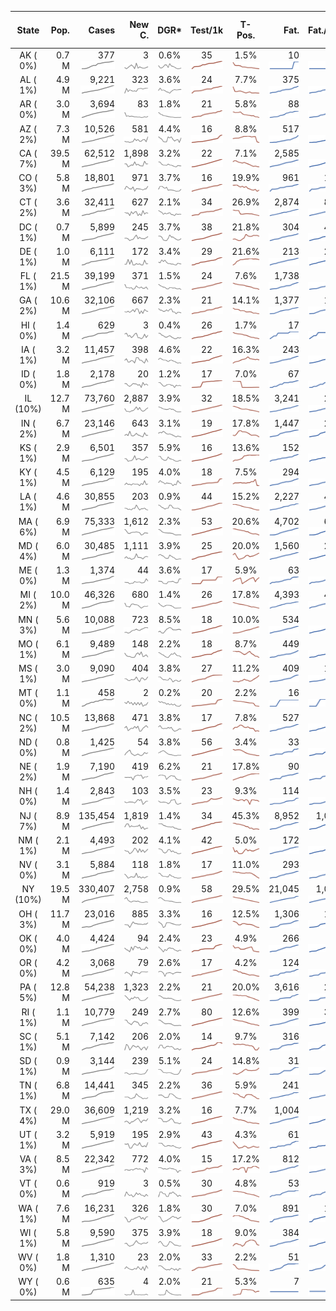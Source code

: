 
<!-- Building Table Time:  2020-05-09T19:17:43.462956 -->


| State | Pop. | Cases | New C. | DGR* | Test/1k | T-Pos. | Fat. | Fat./1M  | CFR* |  GF* | GF-14day | Dbl.Days | CDD | As-Of Date | 
| :---: | ---: | ---: | ---: | :---: | :---: | :---: | ---: | ---:  | :---: |  :---: | :---: | :---: | ---: | :---: | 
| AK ( 0%)  | 0.7 M  | 377 <br><img src="/assets/images/covid/sparklines/AK_img_positive_20200509_1589066263.png"> | 3 <br><img src="/assets/images/covid/sparklines/AK_img_positiveIncrease_20200509_1589066263.png"> | 0.6% <br><img src="/assets/images/covid/sparklines/AK_img_dgr_4_20200509_1589066263.png"> | 35 <br><img src="/assets/images/covid/sparklines/AK_img_total_test_per_1k_20200509_1589066264.png"> | 1.5% <br><img src="/assets/images/covid/sparklines/AK_img_test_positivity_20200509_1589066264.png"> | 10 <br><img src="/assets/images/covid/sparklines/AK_img_death_20200509_1589066264.png"> | 14 <br><img src="/assets/images/covid/sparklines/AK_img_death_20200509_1589066264.png">  | 2.6% <br><img src="/assets/images/covid/sparklines/AK_img_cfr_4_20200509_1589066265.png"> |  1.4 <br><img src="/assets/images/covid/sparklines/AK_img_gfac_4_20200509_1589066264.png"> | 14.1 <br><img src="/assets/images/covid/sparklines/AK_img_gfac_14sum_20200509_1589066264.png"> | 113 <br><img src="/assets/images/covid/sparklines/AK_img_doubling_days_20200509_1589066265.png"> | 7   | 08-May | 
| AL ( 1%)  | 4.9 M  | 9,221 <br><img src="/assets/images/covid/sparklines/AL_img_positive_20200509_1589066265.png"> | 323 <br><img src="/assets/images/covid/sparklines/AL_img_positiveIncrease_20200509_1589066265.png"> | 3.6% <br><img src="/assets/images/covid/sparklines/AL_img_dgr_4_20200509_1589066266.png"> | 24 <br><img src="/assets/images/covid/sparklines/AL_img_total_test_per_1k_20200509_1589066266.png"> | 7.7% <br><img src="/assets/images/covid/sparklines/AL_img_test_positivity_20200509_1589066266.png"> | 375 <br><img src="/assets/images/covid/sparklines/AL_img_death_20200509_1589066266.png"> | 76 <br><img src="/assets/images/covid/sparklines/AL_img_death_20200509_1589066266.png">  | 4.0% <br><img src="/assets/images/covid/sparklines/AL_img_cfr_4_20200509_1589066267.png"> |  1.1 <br><img src="/assets/images/covid/sparklines/AL_img_gfac_4_20200509_1589066266.png"> | 19.1 <br><img src="/assets/images/covid/sparklines/AL_img_gfac_14sum_20200509_1589066267.png"> | 19 <br><img src="/assets/images/covid/sparklines/AL_img_doubling_days_20200509_1589066267.png"> | 0   | 08-May | 
| AR ( 0%)  | 3.0 M  | 3,694 <br><img src="/assets/images/covid/sparklines/AR_img_positive_20200509_1589066267.png"> | 83 <br><img src="/assets/images/covid/sparklines/AR_img_positiveIncrease_20200509_1589066268.png"> | 1.8% <br><img src="/assets/images/covid/sparklines/AR_img_dgr_4_20200509_1589066268.png"> | 21 <br><img src="/assets/images/covid/sparklines/AR_img_total_test_per_1k_20200509_1589066268.png"> | 5.8% <br><img src="/assets/images/covid/sparklines/AR_img_test_positivity_20200509_1589066268.png"> | 88 <br><img src="/assets/images/covid/sparklines/AR_img_death_20200509_1589066268.png"> | 29 <br><img src="/assets/images/covid/sparklines/AR_img_death_20200509_1589066268.png">  | 2.4% <br><img src="/assets/images/covid/sparklines/AR_img_cfr_4_20200509_1589066269.png"> |  1.4 <br><img src="/assets/images/covid/sparklines/AR_img_gfac_4_20200509_1589066268.png"> | 15.2 <br><img src="/assets/images/covid/sparklines/AR_img_gfac_14sum_20200509_1589066269.png"> | 39 <br><img src="/assets/images/covid/sparklines/AR_img_doubling_days_20200509_1589066269.png"> | 0   | 08-May | 
| AZ ( 2%)  | 7.3 M  | 10,526 <br><img src="/assets/images/covid/sparklines/AZ_img_positive_20200509_1589066270.png"> | 581 <br><img src="/assets/images/covid/sparklines/AZ_img_positiveIncrease_20200509_1589066270.png"> | 4.4% <br><img src="/assets/images/covid/sparklines/AZ_img_dgr_4_20200509_1589066270.png"> | 16 <br><img src="/assets/images/covid/sparklines/AZ_img_total_test_per_1k_20200509_1589066270.png"> | 8.8% <br><img src="/assets/images/covid/sparklines/AZ_img_test_positivity_20200509_1589066270.png"> | 517 <br><img src="/assets/images/covid/sparklines/AZ_img_death_20200509_1589066270.png"> | 71 <br><img src="/assets/images/covid/sparklines/AZ_img_death_20200509_1589066270.png">  | 4.6% <br><img src="/assets/images/covid/sparklines/AZ_img_cfr_4_20200509_1589066272.png"> |  1.5 <br><img src="/assets/images/covid/sparklines/AZ_img_gfac_4_20200509_1589066271.png"> | 15.3 <br><img src="/assets/images/covid/sparklines/AZ_img_gfac_14sum_20200509_1589066271.png"> | 16 <br><img src="/assets/images/covid/sparklines/AZ_img_doubling_days_20200509_1589066271.png"> | 0   | 08-May | 
| CA ( 7%)  | 39.5 M  | 62,512 <br><img src="/assets/images/covid/sparklines/CA_img_positive_20200509_1589066272.png"> | 1,898 <br><img src="/assets/images/covid/sparklines/CA_img_positiveIncrease_20200509_1589066272.png"> | 3.2% <br><img src="/assets/images/covid/sparklines/CA_img_dgr_4_20200509_1589066272.png"> | 22 <br><img src="/assets/images/covid/sparklines/CA_img_total_test_per_1k_20200509_1589066272.png"> | 7.1% <br><img src="/assets/images/covid/sparklines/CA_img_test_positivity_20200509_1589066273.png"> | 2,585 <br><img src="/assets/images/covid/sparklines/CA_img_death_20200509_1589066273.png"> | 65 <br><img src="/assets/images/covid/sparklines/CA_img_death_20200509_1589066273.png">  | 4.1% <br><img src="/assets/images/covid/sparklines/CA_img_cfr_4_20200509_1589066274.png"> |  1.1 <br><img src="/assets/images/covid/sparklines/CA_img_gfac_4_20200509_1589066273.png"> | 15.0 <br><img src="/assets/images/covid/sparklines/CA_img_gfac_14sum_20200509_1589066273.png"> | 21 <br><img src="/assets/images/covid/sparklines/CA_img_doubling_days_20200509_1589066273.png"> | 0   | 08-May | 
| CO ( 3%)  | 5.8 M  | 18,801 <br><img src="/assets/images/covid/sparklines/CO_img_positive_20200509_1589066274.png"> | 971 <br><img src="/assets/images/covid/sparklines/CO_img_positiveIncrease_20200509_1589066274.png"> | 3.7% <br><img src="/assets/images/covid/sparklines/CO_img_dgr_4_20200509_1589066274.png"> | 16 <br><img src="/assets/images/covid/sparklines/CO_img_total_test_per_1k_20200509_1589066275.png"> | 19.9% <br><img src="/assets/images/covid/sparklines/CO_img_test_positivity_20200509_1589066275.png"> | 961 <br><img src="/assets/images/covid/sparklines/CO_img_death_20200509_1589066275.png"> | 167 <br><img src="/assets/images/covid/sparklines/CO_img_death_20200509_1589066275.png">  | 5.1% <br><img src="/assets/images/covid/sparklines/CO_img_cfr_4_20200509_1589066276.png"> |  1.7 <br><img src="/assets/images/covid/sparklines/CO_img_gfac_4_20200509_1589066275.png"> | 37.1 <br><img src="/assets/images/covid/sparklines/CO_img_gfac_14sum_20200509_1589066275.png"> | 19 <br><img src="/assets/images/covid/sparklines/CO_img_doubling_days_20200509_1589066276.png"> | 0   | 07-May | 
| CT ( 2%)  | 3.6 M  | 32,411 <br><img src="/assets/images/covid/sparklines/CT_img_positive_20200509_1589066276.png"> | 627 <br><img src="/assets/images/covid/sparklines/CT_img_positiveIncrease_20200509_1589066276.png"> | 2.1% <br><img src="/assets/images/covid/sparklines/CT_img_dgr_4_20200509_1589066277.png"> | 34 <br><img src="/assets/images/covid/sparklines/CT_img_total_test_per_1k_20200509_1589066277.png"> | 26.9% <br><img src="/assets/images/covid/sparklines/CT_img_test_positivity_20200509_1589066277.png"> | 2,874 <br><img src="/assets/images/covid/sparklines/CT_img_death_20200509_1589066277.png"> | 806 <br><img src="/assets/images/covid/sparklines/CT_img_death_20200509_1589066277.png">  | 8.7% <br><img src="/assets/images/covid/sparklines/CT_img_cfr_4_20200509_1589066278.png"> |  1.0 <br><img src="/assets/images/covid/sparklines/CT_img_gfac_4_20200509_1589066277.png"> | 11.1 <br><img src="/assets/images/covid/sparklines/CT_img_gfac_14sum_20200509_1589066278.png"> | 33 <br><img src="/assets/images/covid/sparklines/CT_img_doubling_days_20200509_1589066278.png"> | 1   | 08-May | 
| DC ( 1%)  | 0.7 M  | 5,899 <br><img src="/assets/images/covid/sparklines/DC_img_positive_20200509_1589066278.png"> | 245 <br><img src="/assets/images/covid/sparklines/DC_img_positiveIncrease_20200509_1589066279.png"> | 3.7% <br><img src="/assets/images/covid/sparklines/DC_img_dgr_4_20200509_1589066279.png"> | 38 <br><img src="/assets/images/covid/sparklines/DC_img_total_test_per_1k_20200509_1589066279.png"> | 21.8% <br><img src="/assets/images/covid/sparklines/DC_img_test_positivity_20200509_1589066279.png"> | 304 <br><img src="/assets/images/covid/sparklines/DC_img_death_20200509_1589066279.png"> | 431 <br><img src="/assets/images/covid/sparklines/DC_img_death_20200509_1589066279.png">  | 5.1% <br><img src="/assets/images/covid/sparklines/DC_img_cfr_4_20200509_1589066288.png"> |  1.2 <br><img src="/assets/images/covid/sparklines/DC_img_gfac_4_20200509_1589066279.png"> | 15.9 <br><img src="/assets/images/covid/sparklines/DC_img_gfac_14sum_20200509_1589066280.png"> | 19 <br><img src="/assets/images/covid/sparklines/DC_img_doubling_days_20200509_1589066280.png"> | 0   | 07-May | 
| DE ( 1%)  | 1.0 M  | 6,111 <br><img src="/assets/images/covid/sparklines/DE_img_positive_20200509_1589066288.png"> | 172 <br><img src="/assets/images/covid/sparklines/DE_img_positiveIncrease_20200509_1589066288.png"> | 3.4% <br><img src="/assets/images/covid/sparklines/DE_img_dgr_4_20200509_1589066289.png"> | 29 <br><img src="/assets/images/covid/sparklines/DE_img_total_test_per_1k_20200509_1589066289.png"> | 21.6% <br><img src="/assets/images/covid/sparklines/DE_img_test_positivity_20200509_1589066289.png"> | 213 <br><img src="/assets/images/covid/sparklines/DE_img_death_20200509_1589066289.png"> | 219 <br><img src="/assets/images/covid/sparklines/DE_img_death_20200509_1589066289.png">  | 3.4% <br><img src="/assets/images/covid/sparklines/DE_img_cfr_4_20200509_1589066291.png"> |  1.4 <br><img src="/assets/images/covid/sparklines/DE_img_gfac_4_20200509_1589066290.png"> | 20.8 <br><img src="/assets/images/covid/sparklines/DE_img_gfac_14sum_20200509_1589066290.png"> | 20 <br><img src="/assets/images/covid/sparklines/DE_img_doubling_days_20200509_1589066290.png"> | 0   | 07-May | 
| FL ( 1%)  | 21.5 M  | 39,199 <br><img src="/assets/images/covid/sparklines/FL_img_positive_20200509_1589066291.png"> | 371 <br><img src="/assets/images/covid/sparklines/FL_img_positiveIncrease_20200509_1589066291.png"> | 1.5% <br><img src="/assets/images/covid/sparklines/FL_img_dgr_4_20200509_1589066291.png"> | 24 <br><img src="/assets/images/covid/sparklines/FL_img_total_test_per_1k_20200509_1589066291.png"> | 7.6% <br><img src="/assets/images/covid/sparklines/FL_img_test_positivity_20200509_1589066292.png"> | 1,738 <br><img src="/assets/images/covid/sparklines/FL_img_death_20200509_1589066292.png"> | 81 <br><img src="/assets/images/covid/sparklines/FL_img_death_20200509_1589066292.png">  | 4.3% <br><img src="/assets/images/covid/sparklines/FL_img_cfr_4_20200509_1589066293.png"> |  0.9 <br><img src="/assets/images/covid/sparklines/FL_img_gfac_4_20200509_1589066292.png"> | 15.1 <br><img src="/assets/images/covid/sparklines/FL_img_gfac_14sum_20200509_1589066292.png"> | 46 <br><img src="/assets/images/covid/sparklines/FL_img_doubling_days_20200509_1589066293.png"> | 1   | 08-May | 
| GA ( 2%)  | 10.6 M  | 32,106 <br><img src="/assets/images/covid/sparklines/GA_img_positive_20200509_1589066293.png"> | 667 <br><img src="/assets/images/covid/sparklines/GA_img_positiveIncrease_20200509_1589066293.png"> | 2.3% <br><img src="/assets/images/covid/sparklines/GA_img_dgr_4_20200509_1589066293.png"> | 21 <br><img src="/assets/images/covid/sparklines/GA_img_total_test_per_1k_20200509_1589066294.png"> | 14.1% <br><img src="/assets/images/covid/sparklines/GA_img_test_positivity_20200509_1589066294.png"> | 1,377 <br><img src="/assets/images/covid/sparklines/GA_img_death_20200509_1589066294.png"> | 130 <br><img src="/assets/images/covid/sparklines/GA_img_death_20200509_1589066294.png">  | 4.3% <br><img src="/assets/images/covid/sparklines/GA_img_cfr_4_20200509_1589066295.png"> |  1.2 <br><img src="/assets/images/covid/sparklines/GA_img_gfac_4_20200509_1589066294.png"> | 16.5 <br><img src="/assets/images/covid/sparklines/GA_img_gfac_14sum_20200509_1589066295.png"> | 30 <br><img src="/assets/images/covid/sparklines/GA_img_doubling_days_20200509_1589066295.png"> | 2   | 08-May | 
| HI ( 0%)  | 1.4 M  | 629 <br><img src="/assets/images/covid/sparklines/HI_img_positive_20200509_1589066295.png"> | 3 <br><img src="/assets/images/covid/sparklines/HI_img_positiveIncrease_20200509_1589066295.png"> | 0.4% <br><img src="/assets/images/covid/sparklines/HI_img_dgr_4_20200509_1589066296.png"> | 26 <br><img src="/assets/images/covid/sparklines/HI_img_total_test_per_1k_20200509_1589066296.png"> | 1.7% <br><img src="/assets/images/covid/sparklines/HI_img_test_positivity_20200509_1589066296.png"> | 17 <br><img src="/assets/images/covid/sparklines/HI_img_death_20200509_1589066296.png"> | 12 <br><img src="/assets/images/covid/sparklines/HI_img_death_20200509_1589066296.png">  | 2.7% <br><img src="/assets/images/covid/sparklines/HI_img_cfr_4_20200509_1589066297.png"> |  2.1 <br><img src="/assets/images/covid/sparklines/HI_img_gfac_4_20200509_1589066296.png"> | 14.1 <br><img src="/assets/images/covid/sparklines/HI_img_gfac_14sum_20200509_1589066297.png"> | 191 <br><img src="/assets/images/covid/sparklines/HI_img_doubling_days_20200509_1589066297.png"> | 15   | 07-May | 
| IA ( 1%)  | 3.2 M  | 11,457 <br><img src="/assets/images/covid/sparklines/IA_img_positive_20200509_1589066297.png"> | 398 <br><img src="/assets/images/covid/sparklines/IA_img_positiveIncrease_20200509_1589066298.png"> | 4.6% <br><img src="/assets/images/covid/sparklines/IA_img_dgr_4_20200509_1589066298.png"> | 22 <br><img src="/assets/images/covid/sparklines/IA_img_total_test_per_1k_20200509_1589066298.png"> | 16.3% <br><img src="/assets/images/covid/sparklines/IA_img_test_positivity_20200509_1589066298.png"> | 243 <br><img src="/assets/images/covid/sparklines/IA_img_death_20200509_1589066298.png"> | 77 <br><img src="/assets/images/covid/sparklines/IA_img_death_20200509_1589066298.png">  | 2.1% <br><img src="/assets/images/covid/sparklines/IA_img_cfr_4_20200509_1589066299.png"> |  1.1 <br><img src="/assets/images/covid/sparklines/IA_img_gfac_4_20200509_1589066299.png"> | 16.5 <br><img src="/assets/images/covid/sparklines/IA_img_gfac_14sum_20200509_1589066299.png"> | 15 <br><img src="/assets/images/covid/sparklines/IA_img_doubling_days_20200509_1589066299.png"> | 1   | 07-May | 
| ID ( 0%)  | 1.8 M  | 2,178 <br><img src="/assets/images/covid/sparklines/ID_img_positive_20200509_1589066300.png"> | 20 <br><img src="/assets/images/covid/sparklines/ID_img_positiveIncrease_20200509_1589066300.png"> | 1.2% <br><img src="/assets/images/covid/sparklines/ID_img_dgr_4_20200509_1589066300.png"> | 17 <br><img src="/assets/images/covid/sparklines/ID_img_total_test_per_1k_20200509_1589066300.png"> | 7.0% <br><img src="/assets/images/covid/sparklines/ID_img_test_positivity_20200509_1589066300.png"> | 67 <br><img src="/assets/images/covid/sparklines/ID_img_death_20200509_1589066300.png"> | 37 <br><img src="/assets/images/covid/sparklines/ID_img_death_20200509_1589066300.png">  | 3.1% <br><img src="/assets/images/covid/sparklines/ID_img_cfr_4_20200509_1589066302.png"> |  0.8 <br><img src="/assets/images/covid/sparklines/ID_img_gfac_4_20200509_1589066301.png"> | 15.1 <br><img src="/assets/images/covid/sparklines/ID_img_gfac_14sum_20200509_1589066301.png"> | 60 <br><img src="/assets/images/covid/sparklines/ID_img_doubling_days_20200509_1589066301.png"> | 1   | 07-May | 
| IL (10%)  | 12.7 M  | 73,760 <br><img src="/assets/images/covid/sparklines/IL_img_positive_20200509_1589066302.png"> | 2,887 <br><img src="/assets/images/covid/sparklines/IL_img_positiveIncrease_20200509_1589066302.png"> | 3.9% <br><img src="/assets/images/covid/sparklines/IL_img_dgr_4_20200509_1589066302.png"> | 32 <br><img src="/assets/images/covid/sparklines/IL_img_total_test_per_1k_20200509_1589066302.png"> | 18.5% <br><img src="/assets/images/covid/sparklines/IL_img_test_positivity_20200509_1589066302.png"> | 3,241 <br><img src="/assets/images/covid/sparklines/IL_img_death_20200509_1589066303.png"> | 256 <br><img src="/assets/images/covid/sparklines/IL_img_death_20200509_1589066303.png">  | 4.4% <br><img src="/assets/images/covid/sparklines/IL_img_cfr_4_20200509_1589066304.png"> |  1.1 <br><img src="/assets/images/covid/sparklines/IL_img_gfac_4_20200509_1589066303.png"> | 14.5 <br><img src="/assets/images/covid/sparklines/IL_img_gfac_14sum_20200509_1589066303.png"> | 18 <br><img src="/assets/images/covid/sparklines/IL_img_doubling_days_20200509_1589066303.png"> | 0   | 08-May | 
| IN ( 2%)  | 6.7 M  | 23,146 <br><img src="/assets/images/covid/sparklines/IN_img_positive_20200509_1589066304.png"> | 643 <br><img src="/assets/images/covid/sparklines/IN_img_positiveIncrease_20200509_1589066304.png"> | 3.1% <br><img src="/assets/images/covid/sparklines/IN_img_dgr_4_20200509_1589066304.png"> | 19 <br><img src="/assets/images/covid/sparklines/IN_img_total_test_per_1k_20200509_1589066304.png"> | 17.8% <br><img src="/assets/images/covid/sparklines/IN_img_test_positivity_20200509_1589066305.png"> | 1,447 <br><img src="/assets/images/covid/sparklines/IN_img_death_20200509_1589066305.png"> | 215 <br><img src="/assets/images/covid/sparklines/IN_img_death_20200509_1589066305.png">  | 6.3% <br><img src="/assets/images/covid/sparklines/IN_img_cfr_4_20200509_1589066306.png"> |  1.0 <br><img src="/assets/images/covid/sparklines/IN_img_gfac_4_20200509_1589066305.png"> | 14.6 <br><img src="/assets/images/covid/sparklines/IN_img_gfac_14sum_20200509_1589066305.png"> | 23 <br><img src="/assets/images/covid/sparklines/IN_img_doubling_days_20200509_1589066305.png"> | 0   | 08-May | 
| KS ( 1%)  | 2.9 M  | 6,501 <br><img src="/assets/images/covid/sparklines/KS_img_positive_20200509_1589066306.png"> | 357 <br><img src="/assets/images/covid/sparklines/KS_img_positiveIncrease_20200509_1589066306.png"> | 5.9% <br><img src="/assets/images/covid/sparklines/KS_img_dgr_4_20200509_1589066306.png"> | 16 <br><img src="/assets/images/covid/sparklines/KS_img_total_test_per_1k_20200509_1589066307.png"> | 13.6% <br><img src="/assets/images/covid/sparklines/KS_img_test_positivity_20200509_1589066307.png"> | 152 <br><img src="/assets/images/covid/sparklines/KS_img_death_20200509_1589066307.png"> | 52 <br><img src="/assets/images/covid/sparklines/KS_img_death_20200509_1589066307.png">  | 2.4% <br><img src="/assets/images/covid/sparklines/KS_img_cfr_4_20200509_1589066308.png"> |  1.1 <br><img src="/assets/images/covid/sparklines/KS_img_gfac_4_20200509_1589066307.png"> | 16.3 <br><img src="/assets/images/covid/sparklines/KS_img_gfac_14sum_20200509_1589066307.png"> | 12 <br><img src="/assets/images/covid/sparklines/KS_img_doubling_days_20200509_1589066308.png"> | 1   | 08-May | 
| KY ( 1%)  | 4.5 M  | 6,129 <br><img src="/assets/images/covid/sparklines/KY_img_positive_20200509_1589066308.png"> | 195 <br><img src="/assets/images/covid/sparklines/KY_img_positiveIncrease_20200509_1589066308.png"> | 4.0% <br><img src="/assets/images/covid/sparklines/KY_img_dgr_4_20200509_1589066309.png"> | 18 <br><img src="/assets/images/covid/sparklines/KY_img_total_test_per_1k_20200509_1589066309.png"> | 7.5% <br><img src="/assets/images/covid/sparklines/KY_img_test_positivity_20200509_1589066309.png"> | 294 <br><img src="/assets/images/covid/sparklines/KY_img_death_20200509_1589066309.png"> | 66 <br><img src="/assets/images/covid/sparklines/KY_img_death_20200509_1589066309.png">  | 4.8% <br><img src="/assets/images/covid/sparklines/KY_img_cfr_4_20200509_1589066310.png"> |  1.6 <br><img src="/assets/images/covid/sparklines/KY_img_gfac_4_20200509_1589066309.png"> | 18.5 <br><img src="/assets/images/covid/sparklines/KY_img_gfac_14sum_20200509_1589066310.png"> | 17 <br><img src="/assets/images/covid/sparklines/KY_img_doubling_days_20200509_1589066310.png"> | 0   | 07-May | 
| LA ( 1%)  | 4.6 M  | 30,855 <br><img src="/assets/images/covid/sparklines/LA_img_positive_20200509_1589066310.png"> | 203 <br><img src="/assets/images/covid/sparklines/LA_img_positiveIncrease_20200509_1589066311.png"> | 0.9% <br><img src="/assets/images/covid/sparklines/LA_img_dgr_4_20200509_1589066311.png"> | 44 <br><img src="/assets/images/covid/sparklines/LA_img_total_test_per_1k_20200509_1589066311.png"> | 15.2% <br><img src="/assets/images/covid/sparklines/LA_img_test_positivity_20200509_1589066311.png"> | 2,227 <br><img src="/assets/images/covid/sparklines/LA_img_death_20200509_1589066311.png"> | 479 <br><img src="/assets/images/covid/sparklines/LA_img_death_20200509_1589066311.png">  | 7.1% <br><img src="/assets/images/covid/sparklines/LA_img_cfr_4_20200509_1589066312.png"> |  0.9 <br><img src="/assets/images/covid/sparklines/LA_img_gfac_4_20200509_1589066311.png"> | 14.8 <br><img src="/assets/images/covid/sparklines/LA_img_gfac_14sum_20200509_1589066312.png"> | 76 <br><img src="/assets/images/covid/sparklines/LA_img_doubling_days_20200509_1589066312.png"> | 2   | 08-May | 
| MA ( 6%)  | 6.9 M  | 75,333 <br><img src="/assets/images/covid/sparklines/MA_img_positive_20200509_1589066312.png"> | 1,612 <br><img src="/assets/images/covid/sparklines/MA_img_positiveIncrease_20200509_1589066313.png"> | 2.3% <br><img src="/assets/images/covid/sparklines/MA_img_dgr_4_20200509_1589066313.png"> | 53 <br><img src="/assets/images/covid/sparklines/MA_img_total_test_per_1k_20200509_1589066313.png"> | 20.6% <br><img src="/assets/images/covid/sparklines/MA_img_test_positivity_20200509_1589066313.png"> | 4,702 <br><img src="/assets/images/covid/sparklines/MA_img_death_20200509_1589066313.png"> | 677 <br><img src="/assets/images/covid/sparklines/MA_img_death_20200509_1589066313.png">  | 6.1% <br><img src="/assets/images/covid/sparklines/MA_img_cfr_4_20200509_1589066314.png"> |  1.0 <br><img src="/assets/images/covid/sparklines/MA_img_gfac_4_20200509_1589066313.png"> | 14.0 <br><img src="/assets/images/covid/sparklines/MA_img_gfac_14sum_20200509_1589066314.png"> | 31 <br><img src="/assets/images/covid/sparklines/MA_img_doubling_days_20200509_1589066314.png"> | 2   | 08-May | 
| MD ( 4%)  | 6.0 M  | 30,485 <br><img src="/assets/images/covid/sparklines/MD_img_positive_20200509_1589066315.png"> | 1,111 <br><img src="/assets/images/covid/sparklines/MD_img_positiveIncrease_20200509_1589066315.png"> | 3.9% <br><img src="/assets/images/covid/sparklines/MD_img_dgr_4_20200509_1589066315.png"> | 25 <br><img src="/assets/images/covid/sparklines/MD_img_total_test_per_1k_20200509_1589066315.png"> | 20.0% <br><img src="/assets/images/covid/sparklines/MD_img_test_positivity_20200509_1589066315.png"> | 1,560 <br><img src="/assets/images/covid/sparklines/MD_img_death_20200509_1589066315.png"> | 258 <br><img src="/assets/images/covid/sparklines/MD_img_death_20200509_1589066315.png">  | 5.1% <br><img src="/assets/images/covid/sparklines/MD_img_cfr_4_20200509_1589066316.png"> |  1.1 <br><img src="/assets/images/covid/sparklines/MD_img_gfac_4_20200509_1589066316.png"> | 15.1 <br><img src="/assets/images/covid/sparklines/MD_img_gfac_14sum_20200509_1589066316.png"> | 18 <br><img src="/assets/images/covid/sparklines/MD_img_doubling_days_20200509_1589066316.png"> | 1   | 08-May | 
| ME ( 0%)  | 1.3 M  | 1,374 <br><img src="/assets/images/covid/sparklines/ME_img_positive_20200509_1589066317.png"> | 44 <br><img src="/assets/images/covid/sparklines/ME_img_positiveIncrease_20200509_1589066317.png"> | 3.6% <br><img src="/assets/images/covid/sparklines/ME_img_dgr_4_20200509_1589066317.png"> | 17 <br><img src="/assets/images/covid/sparklines/ME_img_total_test_per_1k_20200509_1589066317.png"> | 5.9% <br><img src="/assets/images/covid/sparklines/ME_img_test_positivity_20200509_1589066317.png"> | 63 <br><img src="/assets/images/covid/sparklines/ME_img_death_20200509_1589066318.png"> | 47 <br><img src="/assets/images/covid/sparklines/ME_img_death_20200509_1589066318.png">  | 4.7% <br><img src="/assets/images/covid/sparklines/ME_img_cfr_4_20200509_1589066319.png"> |  1.3 <br><img src="/assets/images/covid/sparklines/ME_img_gfac_4_20200509_1589066318.png"> | 16.8 <br><img src="/assets/images/covid/sparklines/ME_img_gfac_14sum_20200509_1589066318.png"> | 20 <br><img src="/assets/images/covid/sparklines/ME_img_doubling_days_20200509_1589066318.png"> | 1   | 08-May | 
| MI ( 2%)  | 10.0 M  | 46,326 <br><img src="/assets/images/covid/sparklines/MI_img_positive_20200509_1589066319.png"> | 680 <br><img src="/assets/images/covid/sparklines/MI_img_positiveIncrease_20200509_1589066319.png"> | 1.4% <br><img src="/assets/images/covid/sparklines/MI_img_dgr_4_20200509_1589066319.png"> | 26 <br><img src="/assets/images/covid/sparklines/MI_img_total_test_per_1k_20200509_1589066319.png"> | 17.8% <br><img src="/assets/images/covid/sparklines/MI_img_test_positivity_20200509_1589066320.png"> | 4,393 <br><img src="/assets/images/covid/sparklines/MI_img_death_20200509_1589066320.png"> | 440 <br><img src="/assets/images/covid/sparklines/MI_img_death_20200509_1589066320.png">  | 9.4% <br><img src="/assets/images/covid/sparklines/MI_img_cfr_4_20200509_1589066321.png"> |  1.2 <br><img src="/assets/images/covid/sparklines/MI_img_gfac_4_20200509_1589066320.png"> | 15.2 <br><img src="/assets/images/covid/sparklines/MI_img_gfac_14sum_20200509_1589066320.png"> | 50 <br><img src="/assets/images/covid/sparklines/MI_img_doubling_days_20200509_1589066321.png"> | 0   | 08-May | 
| MN ( 3%)  | 5.6 M  | 10,088 <br><img src="/assets/images/covid/sparklines/MN_img_positive_20200509_1589066321.png"> | 723 <br><img src="/assets/images/covid/sparklines/MN_img_positiveIncrease_20200509_1589066321.png"> | 8.5% <br><img src="/assets/images/covid/sparklines/MN_img_dgr_4_20200509_1589066321.png"> | 18 <br><img src="/assets/images/covid/sparklines/MN_img_total_test_per_1k_20200509_1589066322.png"> | 10.0% <br><img src="/assets/images/covid/sparklines/MN_img_test_positivity_20200509_1589066322.png"> | 534 <br><img src="/assets/images/covid/sparklines/MN_img_death_20200509_1589066322.png"> | 95 <br><img src="/assets/images/covid/sparklines/MN_img_death_20200509_1589066322.png">  | 5.5% <br><img src="/assets/images/covid/sparklines/MN_img_cfr_4_20200509_1589066323.png"> |  1.0 <br><img src="/assets/images/covid/sparklines/MN_img_gfac_4_20200509_1589066322.png"> | 15.8 <br><img src="/assets/images/covid/sparklines/MN_img_gfac_14sum_20200509_1589066322.png"> | 8 <br><img src="/assets/images/covid/sparklines/MN_img_doubling_days_20200509_1589066323.png"> | 1   | 07-May | 
| MO ( 1%)  | 6.1 M  | 9,489 <br><img src="/assets/images/covid/sparklines/MO_img_positive_20200509_1589066323.png"> | 148 <br><img src="/assets/images/covid/sparklines/MO_img_positiveIncrease_20200509_1589066323.png"> | 2.2% <br><img src="/assets/images/covid/sparklines/MO_img_dgr_4_20200509_1589066324.png"> | 18 <br><img src="/assets/images/covid/sparklines/MO_img_total_test_per_1k_20200509_1589066324.png"> | 8.7% <br><img src="/assets/images/covid/sparklines/MO_img_test_positivity_20200509_1589066324.png"> | 449 <br><img src="/assets/images/covid/sparklines/MO_img_death_20200509_1589066324.png"> | 73 <br><img src="/assets/images/covid/sparklines/MO_img_death_20200509_1589066324.png">  | 4.5% <br><img src="/assets/images/covid/sparklines/MO_img_cfr_4_20200509_1589066325.png"> |  0.9 <br><img src="/assets/images/covid/sparklines/MO_img_gfac_4_20200509_1589066324.png"> | 14.9 <br><img src="/assets/images/covid/sparklines/MO_img_gfac_14sum_20200509_1589066325.png"> | 32 <br><img src="/assets/images/covid/sparklines/MO_img_doubling_days_20200509_1589066325.png"> | 1   | 08-May | 
| MS ( 1%)  | 3.0 M  | 9,090 <br><img src="/assets/images/covid/sparklines/MS_img_positive_20200509_1589066325.png"> | 404 <br><img src="/assets/images/covid/sparklines/MS_img_positiveIncrease_20200509_1589066326.png"> | 3.8% <br><img src="/assets/images/covid/sparklines/MS_img_dgr_4_20200509_1589066326.png"> | 27 <br><img src="/assets/images/covid/sparklines/MS_img_total_test_per_1k_20200509_1589066326.png"> | 11.2% <br><img src="/assets/images/covid/sparklines/MS_img_test_positivity_20200509_1589066326.png"> | 409 <br><img src="/assets/images/covid/sparklines/MS_img_death_20200509_1589066326.png"> | 137 <br><img src="/assets/images/covid/sparklines/MS_img_death_20200509_1589066326.png">  | 4.4% <br><img src="/assets/images/covid/sparklines/MS_img_cfr_4_20200509_1589066327.png"> |  1.3 <br><img src="/assets/images/covid/sparklines/MS_img_gfac_4_20200509_1589066326.png"> | 15.8 <br><img src="/assets/images/covid/sparklines/MS_img_gfac_14sum_20200509_1589066327.png"> | 18 <br><img src="/assets/images/covid/sparklines/MS_img_doubling_days_20200509_1589066327.png"> | 0   | 07-May | 
| MT ( 0%)  | 1.1 M  | 458 <br><img src="/assets/images/covid/sparklines/MT_img_positive_20200509_1589066328.png"> | 2 <br><img src="/assets/images/covid/sparklines/MT_img_positiveIncrease_20200509_1589066328.png"> | 0.2% <br><img src="/assets/images/covid/sparklines/MT_img_dgr_4_20200509_1589066328.png"> | 20 <br><img src="/assets/images/covid/sparklines/MT_img_total_test_per_1k_20200509_1589066328.png"> | 2.2% <br><img src="/assets/images/covid/sparklines/MT_img_test_positivity_20200509_1589066328.png"> | 16 <br><img src="/assets/images/covid/sparklines/MT_img_death_20200509_1589066328.png"> | 15 <br><img src="/assets/images/covid/sparklines/MT_img_death_20200509_1589066328.png">  | 3.5% <br><img src="/assets/images/covid/sparklines/MT_img_cfr_4_20200509_1589066329.png"> |  -0.1 <br><img src="/assets/images/covid/sparklines/MT_img_gfac_4_20200509_1589066329.png"> | 7.3 <br><img src="/assets/images/covid/sparklines/MT_img_gfac_14sum_20200509_1589066329.png"> | 359 <br><img src="/assets/images/covid/sparklines/MT_img_doubling_days_20200509_1589066329.png"> | 19   | 08-May | 
| NC ( 2%)  | 10.5 M  | 13,868 <br><img src="/assets/images/covid/sparklines/NC_img_positive_20200509_1589066330.png"> | 471 <br><img src="/assets/images/covid/sparklines/NC_img_positiveIncrease_20200509_1589066330.png"> | 3.8% <br><img src="/assets/images/covid/sparklines/NC_img_dgr_4_20200509_1589066330.png"> | 17 <br><img src="/assets/images/covid/sparklines/NC_img_total_test_per_1k_20200509_1589066330.png"> | 7.8% <br><img src="/assets/images/covid/sparklines/NC_img_test_positivity_20200509_1589066330.png"> | 527 <br><img src="/assets/images/covid/sparklines/NC_img_death_20200509_1589066331.png"> | 50 <br><img src="/assets/images/covid/sparklines/NC_img_death_20200509_1589066331.png">  | 3.8% <br><img src="/assets/images/covid/sparklines/NC_img_cfr_4_20200509_1589066332.png"> |  1.1 <br><img src="/assets/images/covid/sparklines/NC_img_gfac_4_20200509_1589066331.png"> | 16.1 <br><img src="/assets/images/covid/sparklines/NC_img_gfac_14sum_20200509_1589066331.png"> | 18 <br><img src="/assets/images/covid/sparklines/NC_img_doubling_days_20200509_1589066331.png"> | 1   | 08-May | 
| ND ( 0%)  | 0.8 M  | 1,425 <br><img src="/assets/images/covid/sparklines/ND_img_positive_20200509_1589066332.png"> | 54 <br><img src="/assets/images/covid/sparklines/ND_img_positiveIncrease_20200509_1589066332.png"> | 3.8% <br><img src="/assets/images/covid/sparklines/ND_img_dgr_4_20200509_1589066332.png"> | 56 <br><img src="/assets/images/covid/sparklines/ND_img_total_test_per_1k_20200509_1589066333.png"> | 3.4% <br><img src="/assets/images/covid/sparklines/ND_img_test_positivity_20200509_1589066333.png"> | 33 <br><img src="/assets/images/covid/sparklines/ND_img_death_20200509_1589066333.png"> | 43 <br><img src="/assets/images/covid/sparklines/ND_img_death_20200509_1589066333.png">  | 2.2% <br><img src="/assets/images/covid/sparklines/ND_img_cfr_4_20200509_1589066334.png"> |  1.1 <br><img src="/assets/images/covid/sparklines/ND_img_gfac_4_20200509_1589066333.png"> | 14.8 <br><img src="/assets/images/covid/sparklines/ND_img_gfac_14sum_20200509_1589066333.png"> | 18 <br><img src="/assets/images/covid/sparklines/ND_img_doubling_days_20200509_1589066334.png"> | 0   | 08-May | 
| NE ( 2%)  | 1.9 M  | 7,190 <br><img src="/assets/images/covid/sparklines/NE_img_positive_20200509_1589066334.png"> | 419 <br><img src="/assets/images/covid/sparklines/NE_img_positiveIncrease_20200509_1589066334.png"> | 6.2% <br><img src="/assets/images/covid/sparklines/NE_img_dgr_4_20200509_1589066335.png"> | 21 <br><img src="/assets/images/covid/sparklines/NE_img_total_test_per_1k_20200509_1589066335.png"> | 17.8% <br><img src="/assets/images/covid/sparklines/NE_img_test_positivity_20200509_1589066335.png"> | 90 <br><img src="/assets/images/covid/sparklines/NE_img_death_20200509_1589066335.png"> | 47 <br><img src="/assets/images/covid/sparklines/NE_img_death_20200509_1589066335.png">  | 1.3% <br><img src="/assets/images/covid/sparklines/NE_img_cfr_4_20200509_1589066336.png"> |  1.4 <br><img src="/assets/images/covid/sparklines/NE_img_gfac_4_20200509_1589066335.png"> | 39.7 <br><img src="/assets/images/covid/sparklines/NE_img_gfac_14sum_20200509_1589066336.png"> | 11 <br><img src="/assets/images/covid/sparklines/NE_img_doubling_days_20200509_1589066336.png"> | 0   | 07-May | 
| NH ( 0%)  | 1.4 M  | 2,843 <br><img src="/assets/images/covid/sparklines/NH_img_positive_20200509_1589066336.png"> | 103 <br><img src="/assets/images/covid/sparklines/NH_img_positiveIncrease_20200509_1589066336.png"> | 3.5% <br><img src="/assets/images/covid/sparklines/NH_img_dgr_4_20200509_1589066337.png"> | 23 <br><img src="/assets/images/covid/sparklines/NH_img_total_test_per_1k_20200509_1589066337.png"> | 9.3% <br><img src="/assets/images/covid/sparklines/NH_img_test_positivity_20200509_1589066337.png"> | 114 <br><img src="/assets/images/covid/sparklines/NH_img_death_20200509_1589066337.png"> | 84 <br><img src="/assets/images/covid/sparklines/NH_img_death_20200509_1589066337.png">  | 3.8% <br><img src="/assets/images/covid/sparklines/NH_img_cfr_4_20200509_1589066338.png"> |  1.3 <br><img src="/assets/images/covid/sparklines/NH_img_gfac_4_20200509_1589066337.png"> | 15.2 <br><img src="/assets/images/covid/sparklines/NH_img_gfac_14sum_20200509_1589066338.png"> | 20 <br><img src="/assets/images/covid/sparklines/NH_img_doubling_days_20200509_1589066338.png"> | 1   | 07-May | 
| NJ ( 7%)  | 8.9 M  | 135,454 <br><img src="/assets/images/covid/sparklines/NJ_img_positive_20200509_1589066339.png"> | 1,819 <br><img src="/assets/images/covid/sparklines/NJ_img_positiveIncrease_20200509_1589066339.png"> | 1.4% <br><img src="/assets/images/covid/sparklines/NJ_img_dgr_4_20200509_1589066339.png"> | 34 <br><img src="/assets/images/covid/sparklines/NJ_img_total_test_per_1k_20200509_1589066339.png"> | 45.3% <br><img src="/assets/images/covid/sparklines/NJ_img_test_positivity_20200509_1589066339.png"> | 8,952 <br><img src="/assets/images/covid/sparklines/NJ_img_death_20200509_1589066339.png"> | 1,008 <br><img src="/assets/images/covid/sparklines/NJ_img_death_20200509_1589066339.png">  | 6.5% <br><img src="/assets/images/covid/sparklines/NJ_img_cfr_4_20200509_1589066341.png"> |  1.1 <br><img src="/assets/images/covid/sparklines/NJ_img_gfac_4_20200509_1589066340.png"> | 14.2 <br><img src="/assets/images/covid/sparklines/NJ_img_gfac_14sum_20200509_1589066340.png"> | 49 <br><img src="/assets/images/covid/sparklines/NJ_img_doubling_days_20200509_1589066340.png"> | 0   | 08-May | 
| NM ( 1%)  | 2.1 M  | 4,493 <br><img src="/assets/images/covid/sparklines/NM_img_positive_20200509_1589066341.png"> | 202 <br><img src="/assets/images/covid/sparklines/NM_img_positiveIncrease_20200509_1589066341.png"> | 4.1% <br><img src="/assets/images/covid/sparklines/NM_img_dgr_4_20200509_1589066341.png"> | 42 <br><img src="/assets/images/covid/sparklines/NM_img_total_test_per_1k_20200509_1589066341.png"> | 5.0% <br><img src="/assets/images/covid/sparklines/NM_img_test_positivity_20200509_1589066341.png"> | 172 <br><img src="/assets/images/covid/sparklines/NM_img_death_20200509_1589066342.png"> | 82 <br><img src="/assets/images/covid/sparklines/NM_img_death_20200509_1589066342.png">  | 3.9% <br><img src="/assets/images/covid/sparklines/NM_img_cfr_4_20200509_1589066343.png"> |  1.2 <br><img src="/assets/images/covid/sparklines/NM_img_gfac_4_20200509_1589066342.png"> | 15.9 <br><img src="/assets/images/covid/sparklines/NM_img_gfac_14sum_20200509_1589066342.png"> | 17 <br><img src="/assets/images/covid/sparklines/NM_img_doubling_days_20200509_1589066342.png"> | 0   | 07-May | 
| NV ( 0%)  | 3.1 M  | 5,884 <br><img src="/assets/images/covid/sparklines/NV_img_positive_20200509_1589066343.png"> | 118 <br><img src="/assets/images/covid/sparklines/NV_img_positiveIncrease_20200509_1589066343.png"> | 1.8% <br><img src="/assets/images/covid/sparklines/NV_img_dgr_4_20200509_1589066343.png"> | 17 <br><img src="/assets/images/covid/sparklines/NV_img_total_test_per_1k_20200509_1589066343.png"> | 11.0% <br><img src="/assets/images/covid/sparklines/NV_img_test_positivity_20200509_1589066344.png"> | 293 <br><img src="/assets/images/covid/sparklines/NV_img_death_20200509_1589066344.png"> | 95 <br><img src="/assets/images/covid/sparklines/NV_img_death_20200509_1589066344.png">  | 4.9% <br><img src="/assets/images/covid/sparklines/NV_img_cfr_4_20200509_1589066345.png"> |  1.2 <br><img src="/assets/images/covid/sparklines/NV_img_gfac_4_20200509_1589066344.png"> | 15.3 <br><img src="/assets/images/covid/sparklines/NV_img_gfac_14sum_20200509_1589066344.png"> | 38 <br><img src="/assets/images/covid/sparklines/NV_img_doubling_days_20200509_1589066345.png"> | 0   | 08-May | 
| NY (10%)  | 19.5 M  | 330,407 <br><img src="/assets/images/covid/sparklines/NY_img_positive_20200509_1589066345.png"> | 2,758 <br><img src="/assets/images/covid/sparklines/NY_img_positiveIncrease_20200509_1589066345.png"> | 0.9% <br><img src="/assets/images/covid/sparklines/NY_img_dgr_4_20200509_1589066346.png"> | 58 <br><img src="/assets/images/covid/sparklines/NY_img_total_test_per_1k_20200509_1589066346.png"> | 29.5% <br><img src="/assets/images/covid/sparklines/NY_img_test_positivity_20200509_1589066346.png"> | 21,045 <br><img src="/assets/images/covid/sparklines/NY_img_death_20200509_1589066346.png"> | 1,082 <br><img src="/assets/images/covid/sparklines/NY_img_death_20200509_1589066346.png">  | 6.3% <br><img src="/assets/images/covid/sparklines/NY_img_cfr_4_20200509_1589066347.png"> |  1.0 <br><img src="/assets/images/covid/sparklines/NY_img_gfac_4_20200509_1589066346.png"> | 13.8 <br><img src="/assets/images/covid/sparklines/NY_img_gfac_14sum_20200509_1589066347.png"> | 74 <br><img src="/assets/images/covid/sparklines/NY_img_doubling_days_20200509_1589066347.png"> | 1   | 08-May | 
| OH ( 3%)  | 11.7 M  | 23,016 <br><img src="/assets/images/covid/sparklines/OH_img_positive_20200509_1589066347.png"> | 885 <br><img src="/assets/images/covid/sparklines/OH_img_positiveIncrease_20200509_1589066348.png"> | 3.3% <br><img src="/assets/images/covid/sparklines/OH_img_dgr_4_20200509_1589066348.png"> | 16 <br><img src="/assets/images/covid/sparklines/OH_img_total_test_per_1k_20200509_1589066348.png"> | 12.5% <br><img src="/assets/images/covid/sparklines/OH_img_test_positivity_20200509_1589066348.png"> | 1,306 <br><img src="/assets/images/covid/sparklines/OH_img_death_20200509_1589066348.png"> | 112 <br><img src="/assets/images/covid/sparklines/OH_img_death_20200509_1589066348.png">  | 5.6% <br><img src="/assets/images/covid/sparklines/OH_img_cfr_4_20200509_1589066349.png"> |  1.2 <br><img src="/assets/images/covid/sparklines/OH_img_gfac_4_20200509_1589066348.png"> | 10.8 <br><img src="/assets/images/covid/sparklines/OH_img_gfac_14sum_20200509_1589066349.png"> | 21 <br><img src="/assets/images/covid/sparklines/OH_img_doubling_days_20200509_1589066349.png"> | 0   | 08-May | 
| OK ( 0%)  | 4.0 M  | 4,424 <br><img src="/assets/images/covid/sparklines/OK_img_positive_20200509_1589066349.png"> | 94 <br><img src="/assets/images/covid/sparklines/OK_img_positiveIncrease_20200509_1589066350.png"> | 2.4% <br><img src="/assets/images/covid/sparklines/OK_img_dgr_4_20200509_1589066350.png"> | 23 <br><img src="/assets/images/covid/sparklines/OK_img_total_test_per_1k_20200509_1589066350.png"> | 4.9% <br><img src="/assets/images/covid/sparklines/OK_img_test_positivity_20200509_1589066350.png"> | 266 <br><img src="/assets/images/covid/sparklines/OK_img_death_20200509_1589066350.png"> | 67 <br><img src="/assets/images/covid/sparklines/OK_img_death_20200509_1589066350.png">  | 6.0% <br><img src="/assets/images/covid/sparklines/OK_img_cfr_4_20200509_1589066351.png"> |  1.1 <br><img src="/assets/images/covid/sparklines/OK_img_gfac_4_20200509_1589066351.png"> | 17.6 <br><img src="/assets/images/covid/sparklines/OK_img_gfac_14sum_20200509_1589066351.png"> | 29 <br><img src="/assets/images/covid/sparklines/OK_img_doubling_days_20200509_1589066351.png"> | 1   | 08-May | 
| OR ( 0%)  | 4.2 M  | 3,068 <br><img src="/assets/images/covid/sparklines/OR_img_positive_20200509_1589066352.png"> | 79 <br><img src="/assets/images/covid/sparklines/OR_img_positiveIncrease_20200509_1589066352.png"> | 2.6% <br><img src="/assets/images/covid/sparklines/OR_img_dgr_4_20200509_1589066352.png"> | 17 <br><img src="/assets/images/covid/sparklines/OR_img_total_test_per_1k_20200509_1589066352.png"> | 4.2% <br><img src="/assets/images/covid/sparklines/OR_img_test_positivity_20200509_1589066352.png"> | 124 <br><img src="/assets/images/covid/sparklines/OR_img_death_20200509_1589066353.png"> | 29 <br><img src="/assets/images/covid/sparklines/OR_img_death_20200509_1589066353.png">  | 4.0% <br><img src="/assets/images/covid/sparklines/OR_img_cfr_4_20200509_1589066354.png"> |  1.0 <br><img src="/assets/images/covid/sparklines/OR_img_gfac_4_20200509_1589066353.png"> | 12.8 <br><img src="/assets/images/covid/sparklines/OR_img_gfac_14sum_20200509_1589066353.png"> | 26 <br><img src="/assets/images/covid/sparklines/OR_img_doubling_days_20200509_1589066353.png"> | 0   | 08-May | 
| PA ( 5%)  | 12.8 M  | 54,238 <br><img src="/assets/images/covid/sparklines/PA_img_positive_20200509_1589066354.png"> | 1,323 <br><img src="/assets/images/covid/sparklines/PA_img_positiveIncrease_20200509_1589066354.png"> | 2.2% <br><img src="/assets/images/covid/sparklines/PA_img_dgr_4_20200509_1589066354.png"> | 21 <br><img src="/assets/images/covid/sparklines/PA_img_total_test_per_1k_20200509_1589066354.png"> | 20.0% <br><img src="/assets/images/covid/sparklines/PA_img_test_positivity_20200509_1589066355.png"> | 3,616 <br><img src="/assets/images/covid/sparklines/PA_img_death_20200509_1589066355.png"> | 282 <br><img src="/assets/images/covid/sparklines/PA_img_death_20200509_1589066355.png">  | 6.2% <br><img src="/assets/images/covid/sparklines/PA_img_cfr_4_20200509_1589066356.png"> |  1.1 <br><img src="/assets/images/covid/sparklines/PA_img_gfac_4_20200509_1589066355.png"> | 14.0 <br><img src="/assets/images/covid/sparklines/PA_img_gfac_14sum_20200509_1589066355.png"> | 32 <br><img src="/assets/images/covid/sparklines/PA_img_doubling_days_20200509_1589066355.png"> | 0   | 08-May | 
| RI ( 1%)  | 1.1 M  | 10,779 <br><img src="/assets/images/covid/sparklines/RI_img_positive_20200509_1589066356.png"> | 249 <br><img src="/assets/images/covid/sparklines/RI_img_positiveIncrease_20200509_1589066356.png"> | 2.7% <br><img src="/assets/images/covid/sparklines/RI_img_dgr_4_20200509_1589066356.png"> | 80 <br><img src="/assets/images/covid/sparklines/RI_img_total_test_per_1k_20200509_1589066356.png"> | 12.6% <br><img src="/assets/images/covid/sparklines/RI_img_test_positivity_20200509_1589066357.png"> | 399 <br><img src="/assets/images/covid/sparklines/RI_img_death_20200509_1589066357.png"> | 377 <br><img src="/assets/images/covid/sparklines/RI_img_death_20200509_1589066357.png">  | 3.6% <br><img src="/assets/images/covid/sparklines/RI_img_cfr_4_20200509_1589066358.png"> |  1.0 <br><img src="/assets/images/covid/sparklines/RI_img_gfac_4_20200509_1589066357.png"> | 14.1 <br><img src="/assets/images/covid/sparklines/RI_img_gfac_14sum_20200509_1589066357.png"> | 26 <br><img src="/assets/images/covid/sparklines/RI_img_doubling_days_20200509_1589066358.png"> | 1   | 08-May | 
| SC ( 1%)  | 5.1 M  | 7,142 <br><img src="/assets/images/covid/sparklines/SC_img_positive_20200509_1589066358.png"> | 206 <br><img src="/assets/images/covid/sparklines/SC_img_positiveIncrease_20200509_1589066358.png"> | 2.0% <br><img src="/assets/images/covid/sparklines/SC_img_dgr_4_20200509_1589066359.png"> | 14 <br><img src="/assets/images/covid/sparklines/SC_img_total_test_per_1k_20200509_1589066359.png"> | 9.7% <br><img src="/assets/images/covid/sparklines/SC_img_test_positivity_20200509_1589066359.png"> | 316 <br><img src="/assets/images/covid/sparklines/SC_img_death_20200509_1589066359.png"> | 61 <br><img src="/assets/images/covid/sparklines/SC_img_death_20200509_1589066359.png">  | 4.3% <br><img src="/assets/images/covid/sparklines/SC_img_cfr_4_20200509_1589066360.png"> |  0.5 <br><img src="/assets/images/covid/sparklines/SC_img_gfac_4_20200509_1589066359.png"> | 11.4 <br><img src="/assets/images/covid/sparklines/SC_img_gfac_14sum_20200509_1589066360.png"> | 35 <br><img src="/assets/images/covid/sparklines/SC_img_doubling_days_20200509_1589066360.png"> | 0   | 07-May | 
| SD ( 1%)  | 0.9 M  | 3,144 <br><img src="/assets/images/covid/sparklines/SD_img_positive_20200509_1589066360.png"> | 239 <br><img src="/assets/images/covid/sparklines/SD_img_positiveIncrease_20200509_1589066361.png"> | 5.1% <br><img src="/assets/images/covid/sparklines/SD_img_dgr_4_20200509_1589066361.png"> | 24 <br><img src="/assets/images/covid/sparklines/SD_img_total_test_per_1k_20200509_1589066361.png"> | 14.8% <br><img src="/assets/images/covid/sparklines/SD_img_test_positivity_20200509_1589066361.png"> | 31 <br><img src="/assets/images/covid/sparklines/SD_img_death_20200509_1589066361.png"> | 35 <br><img src="/assets/images/covid/sparklines/SD_img_death_20200509_1589066361.png">  | 1.0% <br><img src="/assets/images/covid/sparklines/SD_img_cfr_4_20200509_1589066362.png"> |  1.7 <br><img src="/assets/images/covid/sparklines/SD_img_gfac_4_20200509_1589066362.png"> | 15.6 <br><img src="/assets/images/covid/sparklines/SD_img_gfac_14sum_20200509_1589066362.png"> | 14 <br><img src="/assets/images/covid/sparklines/SD_img_doubling_days_20200509_1589066362.png"> | 0   | 07-May | 
| TN ( 1%)  | 6.8 M  | 14,441 <br><img src="/assets/images/covid/sparklines/TN_img_positive_20200509_1589066363.png"> | 345 <br><img src="/assets/images/covid/sparklines/TN_img_positiveIncrease_20200509_1589066363.png"> | 2.2% <br><img src="/assets/images/covid/sparklines/TN_img_dgr_4_20200509_1589066363.png"> | 36 <br><img src="/assets/images/covid/sparklines/TN_img_total_test_per_1k_20200509_1589066363.png"> | 5.9% <br><img src="/assets/images/covid/sparklines/TN_img_test_positivity_20200509_1589066364.png"> | 241 <br><img src="/assets/images/covid/sparklines/TN_img_death_20200509_1589066364.png"> | 35 <br><img src="/assets/images/covid/sparklines/TN_img_death_20200509_1589066364.png">  | 1.7% <br><img src="/assets/images/covid/sparklines/TN_img_cfr_4_20200509_1589066365.png"> |  1.5 <br><img src="/assets/images/covid/sparklines/TN_img_gfac_4_20200509_1589066364.png"> | 16.8 <br><img src="/assets/images/covid/sparklines/TN_img_gfac_14sum_20200509_1589066364.png"> | 32 <br><img src="/assets/images/covid/sparklines/TN_img_doubling_days_20200509_1589066365.png"> | 0   | 08-May | 
| TX ( 4%)  | 29.0 M  | 36,609 <br><img src="/assets/images/covid/sparklines/TX_img_positive_20200509_1589066365.png"> | 1,219 <br><img src="/assets/images/covid/sparklines/TX_img_positiveIncrease_20200509_1589066365.png"> | 3.2% <br><img src="/assets/images/covid/sparklines/TX_img_dgr_4_20200509_1589066366.png"> | 16 <br><img src="/assets/images/covid/sparklines/TX_img_total_test_per_1k_20200509_1589066366.png"> | 7.7% <br><img src="/assets/images/covid/sparklines/TX_img_test_positivity_20200509_1589066366.png"> | 1,004 <br><img src="/assets/images/covid/sparklines/TX_img_death_20200509_1589066366.png"> | 35 <br><img src="/assets/images/covid/sparklines/TX_img_death_20200509_1589066366.png">  | 2.7% <br><img src="/assets/images/covid/sparklines/TX_img_cfr_4_20200509_1589066367.png"> |  1.1 <br><img src="/assets/images/covid/sparklines/TX_img_gfac_4_20200509_1589066367.png"> | 14.5 <br><img src="/assets/images/covid/sparklines/TX_img_gfac_14sum_20200509_1589066367.png"> | 22 <br><img src="/assets/images/covid/sparklines/TX_img_doubling_days_20200509_1589066367.png"> | 0   | 08-May | 
| UT ( 1%)  | 3.2 M  | 5,919 <br><img src="/assets/images/covid/sparklines/UT_img_positive_20200509_1589066368.png"> | 195 <br><img src="/assets/images/covid/sparklines/UT_img_positiveIncrease_20200509_1589066368.png"> | 2.9% <br><img src="/assets/images/covid/sparklines/UT_img_dgr_4_20200509_1589066368.png"> | 43 <br><img src="/assets/images/covid/sparklines/UT_img_total_test_per_1k_20200509_1589066368.png"> | 4.3% <br><img src="/assets/images/covid/sparklines/UT_img_test_positivity_20200509_1589066368.png"> | 61 <br><img src="/assets/images/covid/sparklines/UT_img_death_20200509_1589066369.png"> | 19 <br><img src="/assets/images/covid/sparklines/UT_img_death_20200509_1589066369.png">  | 1.0% <br><img src="/assets/images/covid/sparklines/UT_img_cfr_4_20200509_1589066370.png"> |  1.2 <br><img src="/assets/images/covid/sparklines/UT_img_gfac_4_20200509_1589066369.png"> | 14.4 <br><img src="/assets/images/covid/sparklines/UT_img_gfac_14sum_20200509_1589066369.png"> | 24 <br><img src="/assets/images/covid/sparklines/UT_img_doubling_days_20200509_1589066369.png"> | 0   | 08-May | 
| VA ( 3%)  | 8.5 M  | 22,342 <br><img src="/assets/images/covid/sparklines/VA_img_positive_20200509_1589066370.png"> | 772 <br><img src="/assets/images/covid/sparklines/VA_img_positiveIncrease_20200509_1589066370.png"> | 4.0% <br><img src="/assets/images/covid/sparklines/VA_img_dgr_4_20200509_1589066370.png"> | 15 <br><img src="/assets/images/covid/sparklines/VA_img_total_test_per_1k_20200509_1589066371.png"> | 17.2% <br><img src="/assets/images/covid/sparklines/VA_img_test_positivity_20200509_1589066371.png"> | 812 <br><img src="/assets/images/covid/sparklines/VA_img_death_20200509_1589066371.png"> | 95 <br><img src="/assets/images/covid/sparklines/VA_img_death_20200509_1589066371.png">  | 3.6% <br><img src="/assets/images/covid/sparklines/VA_img_cfr_4_20200509_1589066372.png"> |  0.6 <br><img src="/assets/images/covid/sparklines/VA_img_gfac_4_20200509_1589066371.png"> | 13.3 <br><img src="/assets/images/covid/sparklines/VA_img_gfac_14sum_20200509_1589066372.png"> | 17 <br><img src="/assets/images/covid/sparklines/VA_img_doubling_days_20200509_1589066372.png"> | 1   | 07-May | 
| VT ( 0%)  | 0.6 M  | 919 <br><img src="/assets/images/covid/sparklines/VT_img_positive_20200509_1589066372.png"> | 3 <br><img src="/assets/images/covid/sparklines/VT_img_positiveIncrease_20200509_1589066373.png"> | 0.5% <br><img src="/assets/images/covid/sparklines/VT_img_dgr_4_20200509_1589066373.png"> | 30 <br><img src="/assets/images/covid/sparklines/VT_img_total_test_per_1k_20200509_1589066373.png"> | 4.8% <br><img src="/assets/images/covid/sparklines/VT_img_test_positivity_20200509_1589066373.png"> | 53 <br><img src="/assets/images/covid/sparklines/VT_img_death_20200509_1589066373.png"> | 85 <br><img src="/assets/images/covid/sparklines/VT_img_death_20200509_1589066373.png">  | 5.8% <br><img src="/assets/images/covid/sparklines/VT_img_cfr_4_20200509_1589066375.png"> |  2.3 <br><img src="/assets/images/covid/sparklines/VT_img_gfac_4_20200509_1589066374.png"> | 25.6 <br><img src="/assets/images/covid/sparklines/VT_img_gfac_14sum_20200509_1589066374.png"> | 135 <br><img src="/assets/images/covid/sparklines/VT_img_doubling_days_20200509_1589066374.png"> | 1   | 07-May | 
| WA ( 1%)  | 7.6 M  | 16,231 <br><img src="/assets/images/covid/sparklines/WA_img_positive_20200509_1589066375.png"> | 326 <br><img src="/assets/images/covid/sparklines/WA_img_positiveIncrease_20200509_1589066375.png"> | 1.8% <br><img src="/assets/images/covid/sparklines/WA_img_dgr_4_20200509_1589066375.png"> | 30 <br><img src="/assets/images/covid/sparklines/WA_img_total_test_per_1k_20200509_1589066375.png"> | 7.0% <br><img src="/assets/images/covid/sparklines/WA_img_test_positivity_20200509_1589066376.png"> | 891 <br><img src="/assets/images/covid/sparklines/WA_img_death_20200509_1589066376.png"> | 117 <br><img src="/assets/images/covid/sparklines/WA_img_death_20200509_1589066376.png">  | 5.5% <br><img src="/assets/images/covid/sparklines/WA_img_cfr_4_20200509_1589066377.png"> |  1.3 <br><img src="/assets/images/covid/sparklines/WA_img_gfac_4_20200509_1589066376.png"> | 14.0 <br><img src="/assets/images/covid/sparklines/WA_img_gfac_14sum_20200509_1589066376.png"> | 38 <br><img src="/assets/images/covid/sparklines/WA_img_doubling_days_20200509_1589066377.png"> | 0   | 07-May | 
| WI ( 1%)  | 5.8 M  | 9,590 <br><img src="/assets/images/covid/sparklines/WI_img_positive_20200509_1589066377.png"> | 375 <br><img src="/assets/images/covid/sparklines/WI_img_positiveIncrease_20200509_1589066377.png"> | 3.9% <br><img src="/assets/images/covid/sparklines/WI_img_dgr_4_20200509_1589066378.png"> | 18 <br><img src="/assets/images/covid/sparklines/WI_img_total_test_per_1k_20200509_1589066378.png"> | 9.0% <br><img src="/assets/images/covid/sparklines/WI_img_test_positivity_20200509_1589066378.png"> | 384 <br><img src="/assets/images/covid/sparklines/WI_img_death_20200509_1589066378.png"> | 66 <br><img src="/assets/images/covid/sparklines/WI_img_death_20200509_1589066378.png">  | 4.1% <br><img src="/assets/images/covid/sparklines/WI_img_cfr_4_20200509_1589066380.png"> |  1.1 <br><img src="/assets/images/covid/sparklines/WI_img_gfac_4_20200509_1589066379.png"> | 14.9 <br><img src="/assets/images/covid/sparklines/WI_img_gfac_14sum_20200509_1589066379.png"> | 18 <br><img src="/assets/images/covid/sparklines/WI_img_doubling_days_20200509_1589066379.png"> | 0   | 08-May | 
| WV ( 0%)  | 1.8 M  | 1,310 <br><img src="/assets/images/covid/sparklines/WV_img_positive_20200509_1589066380.png"> | 23 <br><img src="/assets/images/covid/sparklines/WV_img_positiveIncrease_20200509_1589066380.png"> | 2.0% <br><img src="/assets/images/covid/sparklines/WV_img_dgr_4_20200509_1589066380.png"> | 33 <br><img src="/assets/images/covid/sparklines/WV_img_total_test_per_1k_20200509_1589066380.png"> | 2.2% <br><img src="/assets/images/covid/sparklines/WV_img_test_positivity_20200509_1589066381.png"> | 51 <br><img src="/assets/images/covid/sparklines/WV_img_death_20200509_1589066381.png"> | 28 <br><img src="/assets/images/covid/sparklines/WV_img_death_20200509_1589066381.png">  | 4.0% <br><img src="/assets/images/covid/sparklines/WV_img_cfr_4_20200509_1589066382.png"> |  1.5 <br><img src="/assets/images/covid/sparklines/WV_img_gfac_4_20200509_1589066381.png"> | 16.6 <br><img src="/assets/images/covid/sparklines/WV_img_gfac_14sum_20200509_1589066381.png"> | 34 <br><img src="/assets/images/covid/sparklines/WV_img_doubling_days_20200509_1589066382.png"> | 1   | 08-May | 
| WY ( 0%)  | 0.6 M  | 635 <br><img src="/assets/images/covid/sparklines/WY_img_positive_20200509_1589066382.png"> | 4 <br><img src="/assets/images/covid/sparklines/WY_img_positiveIncrease_20200509_1589066383.png"> | 2.0% <br><img src="/assets/images/covid/sparklines/WY_img_dgr_4_20200509_1589066383.png"> | 21 <br><img src="/assets/images/covid/sparklines/WY_img_total_test_per_1k_20200509_1589066383.png"> | 5.3% <br><img src="/assets/images/covid/sparklines/WY_img_test_positivity_20200509_1589066383.png"> | 7 <br><img src="/assets/images/covid/sparklines/WY_img_death_20200509_1589066383.png"> | 12 <br><img src="/assets/images/covid/sparklines/WY_img_death_20200509_1589066383.png">  | 1.1% <br><img src="/assets/images/covid/sparklines/WY_img_cfr_4_20200509_1589066385.png"> |  1.3 <br><img src="/assets/images/covid/sparklines/WY_img_gfac_4_20200509_1589066384.png"> | 25.9 <br><img src="/assets/images/covid/sparklines/WY_img_gfac_14sum_20200509_1589066384.png"> | 34 <br><img src="/assets/images/covid/sparklines/WY_img_doubling_days_20200509_1589066384.png"> | 1   | 07-May | 


